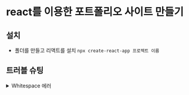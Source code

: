 # react를 이용한 포트폴리오 사이트 만들기

## 설치

- 폴더를 만들고 리액트를 설치 `npx create-react-app 프로젝트 이름`

## 트러블 슈팅

<details>
<summary>Whitespace 에러</summary>

<!-- summary 아래 한칸 공백 두어야함 -->

## Whitespace 에러(해결) :

# push 중 warning

[해결!](https://velog.io/@wnguswn7/Git-Bash-warning-in-the-working-copy-of-.gitignore-LF-will-be-replaced-by-CRLF-the-next-time-Git-touches-it)  
Git의 core.autocrlf 라는 기능을 켜서 이를 자동 변환 해주도록 하면 된다.

- `git config --global core.autocrlf true` // 시스템 전체에 적용
- `git config core.autocrlf true` // 해당 프로젝트에만 적용
</details>
